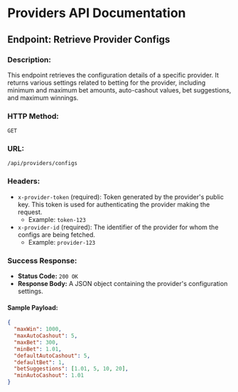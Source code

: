 # Providers API Documentation

## Endpoint: Retrieve Provider Configs

### Description:

This endpoint retrieves the configuration details of a specific provider. It returns various settings related to betting for the provider, including minimum and maximum bet amounts, auto-cashout values, bet suggestions, and maximum winnings.

### HTTP Method:

`GET`

### URL:

`/api/providers/configs`

### Headers:

- `x-provider-token` (required): Token generated by the provider's public key. This token is used for authenticating the provider making the request.
  - Example: `token-123`
- `x-provider-id` (required): The identifier of the provider for whom the configs are being fetched.
  - Example: `provider-123`

### Success Response:

- **Status Code:** `200 OK`
- **Response Body:** A JSON object containing the provider's configuration settings.

#### Sample Payload:

```json
{
  "maxWin": 1000,
  "maxAutoCashout": 5,
  "maxBet": 300,
  "minBet": 1.01,
  "defaultAutoCashout": 5,
  "defaultBet": 1,
  "betSuggestions": [1.01, 5, 10, 20],
  "minAutoCashout": 1.01
}
```
